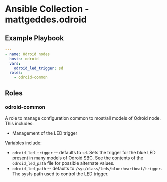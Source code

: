 # Ansible Collection - mattgeddes.odroid

## Example Playbook

```yaml
---
- name: Odroid nodes
  hosts: odroid
  vars:
    odroid_led_trigger: sd
  roles:
    - odroid-common
```

## Roles

### odroid-common

A role to manage configuration common to most/all models of Odroid node. This includes:

 * Management of the LED trigger

Variables include:
 * `odroid_led_trigger` -- defaults to `sd`. Sets the trigger for the blue LED present in many models of Odroid SBC. See the contents of the `odroid_led_path` file for possible alternate values.
 * `odroid_led_path` -- defaults to `/sys/class/leds/blue:heartbeat/trigger`. The sysfs path used to control the LED trigger.

